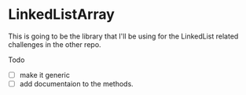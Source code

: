 # LinkedListArray

This is going to be the library that I'll be using for the LinkedList related challenges in the other repo.

Todo
- [ ] make it generic
- [ ] add documentaion to the methods.
